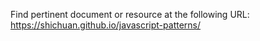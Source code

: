 Find pertinent document or resource at the following URL:
https://shichuan.github.io/javascript-patterns/
